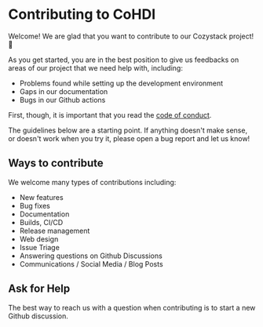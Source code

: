 # Contributing to CoHDI

Welcome! We are glad that you want to contribute to our Cozystack project! 💖

As you get started, you are in the best position to give us feedbacks on areas of our project that we need help with, including:

* Problems found while setting up the development environment
* Gaps in our documentation
* Bugs in our Github actions

First, though, it is important that you read the [code of conduct][CODE-OF-CONDCT.md].

The guidelines below are a starting point. If anything doesn't make sense, or doesn't work when you try it, please open a bug report and let us know!

## Ways to contribute

We welcome many types of contributions including:

* New features
* Bug fixes
* Documentation
* Builds, CI/CD
* Release management
* Web design
* Issue Triage
* Answering questions on Github Discussions
* Communications / Social Media / Blog Posts

## Ask for Help

The best way to reach us with a question when contributing is to start a new Github discussion.


[CODE-OF-CONDCT.md]: CODE-OF-CONDUCT.md